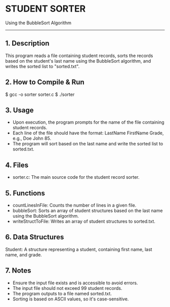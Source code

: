 # STUDENT SORTER
Using the BubbleSort Algorithm

---

## 1. Description

This program reads a file containing student records, sorts the records based on the student's last name using the BubbleSort algorithm, and writes the sorted list to "sorted.txt".

## 2. How to Compile & Run

$ gcc -o sorter sorter.c
$ ./sorter

## 3. Usage
- Upon execution, the program prompts for the name of the file containing student records.
- Each line of the file should have the format: LastName FirstName Grade, e.g., Doe John 85.
- The program will sort based on the last name and write the sorted list to sorted.txt.

## 4. Files
- sorter.c: The main source code for the student record sorter.

## 5. Functions
- countLinesInFile: Counts the number of lines in a given file.
- bubbleSort: Sorts an array of student structures based on the last name using the BubbleSort algorithm.
- writeStructToFile: Writes an array of student structures to sorted.txt.

## 6. Data Structures
Student: A structure representing a student, containing first name, last name, and grade.

## 7. Notes
- Ensure the input file exists and is accessible to avoid errors.
- The input file should not exceed 99 student records.
- The program outputs to a file named sorted.txt.
- Sorting is based on ASCII values, so it's case-sensitive.

